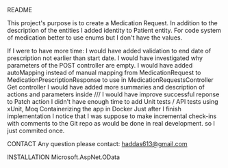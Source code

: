 README

This project's purpose is to create a Medication Request.
In addition to the description of the entities I added identity to Patient entity.
For code system of medication better to use enums but I don't have the values.

If I were to have more time:
	I would have added validation to end date of prescription not earlier than start date.
	I would have investigated why parameters of the POST controller are empty.
	I would have added autoMapping instead of manual mapping from MedicationRequest to MedicationPrescriptionResponse to use in MedicationRequestsController Get controller
	I would have added more summaries and description of actions and parameters inside ///
	I would have improve successful reponse to Patch action
	I didn't have enough time to
		add  Unit tests / API tests using xUnit, Moq
	    Containerizing the app in Docker
	Just after I finish implementation I notice that I was suppose to make incremental check-ins with comments to the Git repo as would be done in real
	development. so I just commited once.

CONTACT
	Any question please contact: haddas613@gmail.com

INSTALLATION
	Microsoft.AspNet.OData


